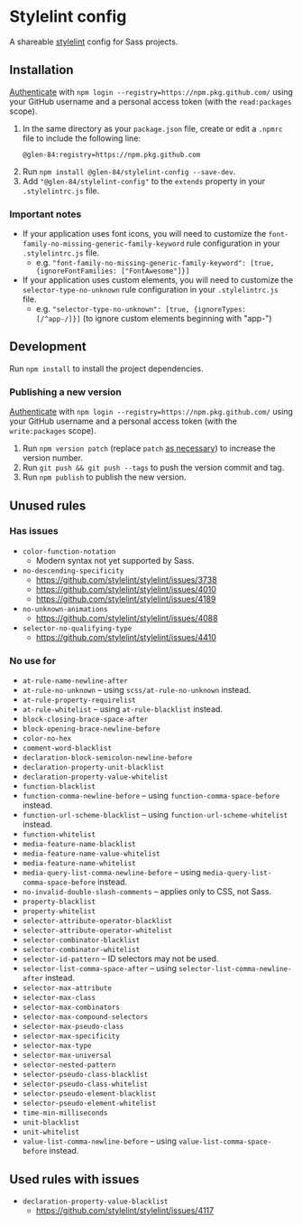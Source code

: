 # Stylelint config

A shareable [stylelint](https://stylelint.io/) config for Sass projects.

## Installation

[Authenticate](https://help.github.com/en/github/managing-packages-with-github-packages/configuring-npm-for-use-with-github-packages#authenticating-to-github-packages) with `npm login --registry=https://npm.pkg.github.com/` using your GitHub username and a personal access token (with the `read:packages` scope).

1. In the same directory as your `package.json` file, create or edit a `.npmrc` file to include the following line:
    ```npmrc
    @glen-84:registry=https://npm.pkg.github.com
    ```
2. Run `npm install @glen-84/stylelint-config --save-dev`.
3. Add `"@glen-84/stylelint-config"` to the `extends` property in your `.stylelintrc.js` file.

### Important notes

* If your application uses font icons, you will need to customize the `font-family-no-missing-generic-family-keyword` rule configuration in your `.stylelintrc.js` file.
    * e.g. `"font-family-no-missing-generic-family-keyword": [true, {ignoreFontFamilies: ["FontAwesome"]}]`
* If your application uses custom elements, you will need to customize the `selector-type-no-unknown` rule configuration in your `.stylelintrc.js` file.
    * e.g. `"selector-type-no-unknown": [true, {ignoreTypes: [/^app-/]}]` (to ignore custom elements beginning with "app-")

## Development

Run `npm install` to install the project dependencies.

### Publishing a new version

[Authenticate](https://help.github.com/en/github/managing-packages-with-github-packages/configuring-npm-for-use-with-github-packages#authenticating-to-github-packages) with `npm login --registry=https://npm.pkg.github.com/` using your GitHub username and a personal access token (with the `write:packages` scope).

1. Run `npm version patch` (replace `patch` [as necessary](https://docs.npmjs.com/cli/version)) to increase the version number.
2. Run `git push && git push --tags` to push the version commit and tag.
3. Run `npm publish` to publish the new version.

## Unused rules

### Has issues

* `color-function-notation`
    * Modern syntax not yet supported by Sass.
* `no-descending-specificity`
    * https://github.com/stylelint/stylelint/issues/3738
    * https://github.com/stylelint/stylelint/issues/4010
    * https://github.com/stylelint/stylelint/issues/4189
* `no-unknown-animations`
    * https://github.com/stylelint/stylelint/issues/4088
* `selector-no-qualifying-type`
    * https://github.com/stylelint/stylelint/issues/4410

### No use for

* `at-rule-name-newline-after`
* `at-rule-no-unknown` – using `scss/at-rule-no-unknown` instead.
* `at-rule-property-requirelist`
* `at-rule-whitelist` – using `at-rule-blacklist` instead.
* `block-closing-brace-space-after`
* `block-opening-brace-newline-before`
* `color-no-hex`
* `comment-word-blacklist`
* `declaration-block-semicolon-newline-before`
* `declaration-property-unit-blacklist`
* `declaration-property-value-whitelist`
* `function-blacklist`
* `function-comma-newline-before` – using `function-comma-space-before` instead.
* `function-url-scheme-blacklist` – using `function-url-scheme-whitelist` instead.
* `function-whitelist`
* `media-feature-name-blacklist`
* `media-feature-name-value-whitelist`
* `media-feature-name-whitelist`
* `media-query-list-comma-newline-before` – using `media-query-list-comma-space-before` instead.
* `no-invalid-double-slash-comments` – applies only to CSS, not Sass.
* `property-blacklist`
* `property-whitelist`
* `selector-attribute-operator-blacklist`
* `selector-attribute-operator-whitelist`
* `selector-combinator-blacklist`
* `selector-combinator-whitelist`
* `selector-id-pattern` – ID selectors may not be used.
* `selector-list-comma-space-after` – using `selector-list-comma-newline-after` instead.
* `selector-max-attribute`
* `selector-max-class`
* `selector-max-combinators`
* `selector-max-compound-selectors`
* `selector-max-pseudo-class`
* `selector-max-specificity`
* `selector-max-type`
* `selector-max-universal`
* `selector-nested-pattern`
* `selector-pseudo-class-blacklist`
* `selector-pseudo-class-whitelist`
* `selector-pseudo-element-blacklist`
* `selector-pseudo-element-whitelist`
* `time-min-milliseconds`
* `unit-blacklist`
* `unit-whitelist`
* `value-list-comma-newline-before` – using `value-list-comma-space-before` instead.

## Used rules with issues

* `declaration-property-value-blacklist`
    * https://github.com/stylelint/stylelint/issues/4117
